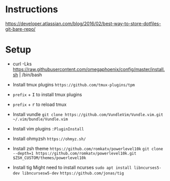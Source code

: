 # Instructions
https://developer.atlassian.com/blog/2016/02/best-way-to-store-dotfiles-git-bare-repo/

# Setup
* curl -Lks https://raw.githubusercontent.com/omegaphoenix/config/master/install.sh | /bin/bash

* Install tmux plugins `https://github.com/tmux-plugins/tpm`
* `prefix` + <kbd>I</kbd> to install tmux plugins
* `prefix` + <kbd>r</kbd> to reload tmux 

* Install vundle `git clone https://github.com/VundleVim/Vundle.vim.git ~/.vim/bundle/Vundle.vim`
* Install vim plugins `:PluginInstall`

* Install ohmyzsh `https://ohmyz.sh/`
* Install zsh theme
  `https://github.com/romkatv/powerlevel10k`
  `git clone --depth=1 https://github.com/romkatv/powerlevel10k.git $ZSH_CUSTOM/themes/powerlevel10k`

* Install tig
  Might need to install ncurses `sudo apt install libncurses5-dev libncursesw5-dev`
  `https://github.com/jonas/tig`

